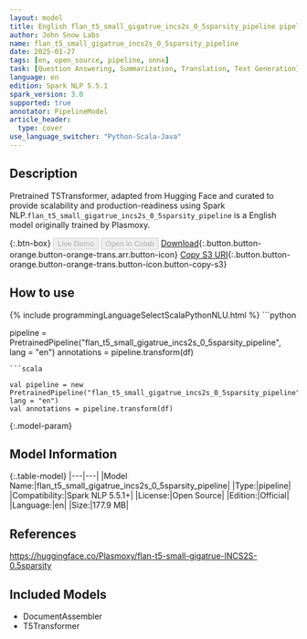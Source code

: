 ```yaml
---
layout: model
title: English flan_t5_small_gigatrue_incs2s_0_5sparsity_pipeline pipeline T5Transformer from Plasmoxy
author: John Snow Labs
name: flan_t5_small_gigatrue_incs2s_0_5sparsity_pipeline
date: 2025-01-27
tags: [en, open_source, pipeline, onnx]
task: [Question Answering, Summarization, Translation, Text Generation]
language: en
edition: Spark NLP 5.5.1
spark_version: 3.0
supported: true
annotator: PipelineModel
article_header:
  type: cover
use_language_switcher: "Python-Scala-Java"
---
```


## Description

Pretrained T5Transformer, adapted from Hugging Face and curated to provide scalability and production-readiness using Spark NLP.`flan_t5_small_gigatrue_incs2s_0_5sparsity_pipeline` is a English model originally trained by Plasmoxy.

{:.btn-box}
<button class="button button-orange" disabled>Live Demo</button>
<button class="button button-orange" disabled>Open in Colab</button>
[Download](https://s3.amazonaws.com/auxdata.johnsnowlabs.com/public/models/flan_t5_small_gigatrue_incs2s_0_5sparsity_pipeline_en_5.5.1_3.0_1737945728145.zip){:.button.button-orange.button-orange-trans.arr.button-icon}
[Copy S3 URI](s3://auxdata.johnsnowlabs.com/public/models/flan_t5_small_gigatrue_incs2s_0_5sparsity_pipeline_en_5.5.1_3.0_1737945728145.zip){:.button.button-orange.button-orange-trans.button-icon.button-copy-s3}

## How to use



<div class="tabs-box" markdown="1">
{% include programmingLanguageSelectScalaPythonNLU.html %}
```python

pipeline = PretrainedPipeline("flan_t5_small_gigatrue_incs2s_0_5sparsity_pipeline", lang = "en")
annotations =  pipeline.transform(df)   

```
```scala

val pipeline = new PretrainedPipeline("flan_t5_small_gigatrue_incs2s_0_5sparsity_pipeline", lang = "en")
val annotations = pipeline.transform(df)

```
</div>

{:.model-param}
## Model Information

{:.table-model}
|---|---|
|Model Name:|flan_t5_small_gigatrue_incs2s_0_5sparsity_pipeline|
|Type:|pipeline|
|Compatibility:|Spark NLP 5.5.1+|
|License:|Open Source|
|Edition:|Official|
|Language:|en|
|Size:|177.9 MB|

## References

https://huggingface.co/Plasmoxy/flan-t5-small-gigatrue-INCS2S-0.5sparsity

## Included Models

- DocumentAssembler
- T5Transformer